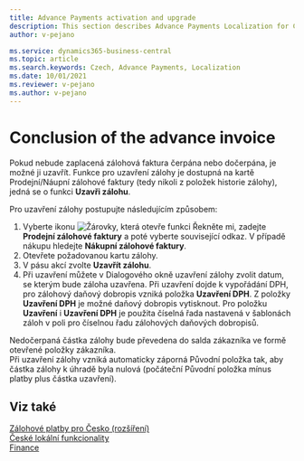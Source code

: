 ```yaml
---
title: Advance Payments activation and upgrade
description: This section describes Advance Payments Localization for Czech extension functionality.
author: v-pejano

ms.service: dynamics365-business-central
ms.topic: article
ms.search.keywords: Czech, Advance Payments, Localization
ms.date: 10/01/2021
ms.reviewer: v-pejano
ms.author: v-pejano
---
```


# Conclusion of the advance invoice  

Pokud nebude zaplacená zálohová faktura čerpána nebo dočerpána, je možné ji uzavřít. Funkce pro uzavření zálohy je dostupná na kartě Prodejní/Náupní zálohové faktury (tedy nikoli z položek historie zálohy), jedná se o funkci **Uzavři zálohu**.

Pro uzavření zálohy postupujte následujícím způsobem:

1. Vyberte ikonu ![Žárovky, která otevře funkci Řekněte mi](../../media/ui-search/search_small.png "Řekněte mi, co chcete dělat"), zadejte **Prodejní zálohové faktury** a poté vyberte související odkaz. V případě nákupu hledejte **Nákupní zálohové faktury**.
2. Otevřete požadovanou kartu zálohy.
3. V pásu akcí zvolte **Uzavřít zálohu**.
4. Při uzavření můžete v Dialogového okně uzavření zálohy zvolit datum, se kterým bude záloha uzavřena. Při uzavření dojde k vypořádání DPH, pro zálohový daňový dobropis vzniká položka **Uzavření DPH**. Z položky **Uzavření DPH** je možné daňový dobropis vytisknout. Pro položku **Uzavření** i **Uzavření DPH** je použita číselná řada nastavená v šablonách záloh v poli pro číselnou řadu zálohových daňových dobropisů.

Nedočerpaná částka zálohy bude převedena do salda zákazníka ve formě otevřené položky zákazníka.  
Při uzavření zálohy vzniká automaticky záporná Původní položka tak, aby částka zálohy k úhradě byla nulová (počáteční Původní položka mínus platby plus částka uzavření).

## Viz také

[Zálohové platby pro Česko (rozšíření)](ui-extensions-advance-payments-localization-cz.md)  
[České lokální funkcionality](czech-local-functionality.md)  
[Finance](../../finance.md)
